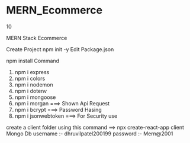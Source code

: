 # MERN_Ecommerce
10

MERN Stack Ecommerce

Create Project npm init -y
Edit Package.json

npm install Command

1. npm i express
2. npm i colors
3. npm i nodemon
4. npm i dotenv
5. npm i mongoose
6. npm i morgan ===> Shown Api Request
7. npm i bcrypt ===> Password Hasing
8. npm i jsonwebtoken  ===> For Security use 

create a client folder using this command ==> npx create-react-app client
Mongo Db
username :- dhruvilpatel200199
password :- Mern@2001

